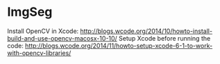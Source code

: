 # ImgSeg
Install OpenCV in Xcode:
http://blogs.wcode.org/2014/10/howto-install-build-and-use-opencv-macosx-10-10/
Setup Xcode before running the code:
http://blogs.wcode.org/2014/11/howto-setup-xcode-6-1-to-work-with-opencv-libraries/
